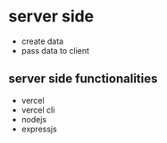 # server side 
- create data
- pass data to client

## server side functionalities

- vercel 
- vercel cli
- nodejs
- expressjs

